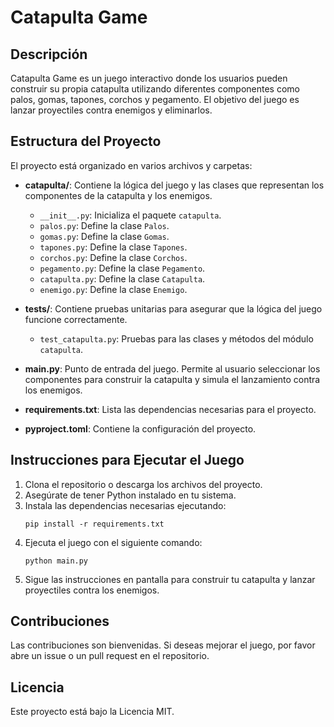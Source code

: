 # Catapulta Game

## Descripción
Catapulta Game es un juego interactivo donde los usuarios pueden construir su propia catapulta utilizando diferentes componentes como palos, gomas, tapones, corchos y pegamento. El objetivo del juego es lanzar proyectiles contra enemigos y eliminarlos.

## Estructura del Proyecto
El proyecto está organizado en varios archivos y carpetas:

- **catapulta/**: Contiene la lógica del juego y las clases que representan los componentes de la catapulta y los enemigos.
  - `__init__.py`: Inicializa el paquete `catapulta`.
  - `palos.py`: Define la clase `Palos`.
  - `gomas.py`: Define la clase `Gomas`.
  - `tapones.py`: Define la clase `Tapones`.
  - `corchos.py`: Define la clase `Corchos`.
  - `pegamento.py`: Define la clase `Pegamento`.
  - `catapulta.py`: Define la clase `Catapulta`.
  - `enemigo.py`: Define la clase `Enemigo`.

- **tests/**: Contiene pruebas unitarias para asegurar que la lógica del juego funcione correctamente.
  - `test_catapulta.py`: Pruebas para las clases y métodos del módulo `catapulta`.

- **main.py**: Punto de entrada del juego. Permite al usuario seleccionar los componentes para construir la catapulta y simula el lanzamiento contra los enemigos.

- **requirements.txt**: Lista las dependencias necesarias para el proyecto.

- **pyproject.toml**: Contiene la configuración del proyecto.

## Instrucciones para Ejecutar el Juego
1. Clona el repositorio o descarga los archivos del proyecto.
2. Asegúrate de tener Python instalado en tu sistema.
3. Instala las dependencias necesarias ejecutando:
   ```
   pip install -r requirements.txt
   ```
4. Ejecuta el juego con el siguiente comando:
   ```
   python main.py
   ```
5. Sigue las instrucciones en pantalla para construir tu catapulta y lanzar proyectiles contra los enemigos.

## Contribuciones
Las contribuciones son bienvenidas. Si deseas mejorar el juego, por favor abre un issue o un pull request en el repositorio.

## Licencia
Este proyecto está bajo la Licencia MIT.